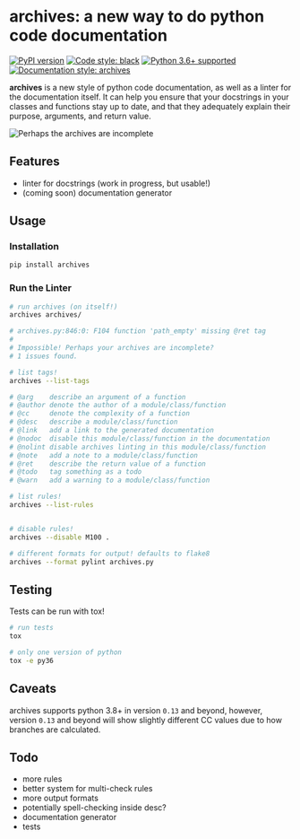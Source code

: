 # archives: a new way to do python code documentation

[![PyPI
version](https://badge.fury.io/py/archives.svg)](https://badge.fury.io/py/archives)
[![Code style:
black](https://img.shields.io/badge/code%20style-black-000000.svg)](https://github.com/ambv/black)
[![Python 3.6+
supported](https://img.shields.io/badge/python-3.6+-blue.svg)](https://www.python.org/downloads/release/python-360/)
[![Documentation style:
archives](https://img.shields.io/badge/docstyle-archives-lightblue.svg)](https://github.com/jpetrucciani/archives)

**archives** is a new style of python code documentation, as well as a
linter for the documentation itself. It can help you ensure that your
docstrings in your classes and functions stay up to date, and that they
adequately explain their purpose, arguments, and return value.

![Perhaps the archives are
incomplete](https://i.kym-cdn.com/entries/icons/original/000/023/967/obiwan.jpg)

## Features

  - linter for docstrings (work in progress, but usable\!)
  - (coming soon) documentation generator

## Usage

### Installation

```bash
pip install archives
```

### Run the Linter

```bash
# run archives (on itself!)
archives archives/

# archives.py:846:0: F104 function 'path_empty' missing @ret tag
#
# Impossible! Perhaps your archives are incomplete?
# 1 issues found.

# list tags!
archives --list-tags

# @arg    describe an argument of a function
# @author denote the author of a module/class/function
# @cc     denote the complexity of a function
# @desc   describe a module/class/function
# @link   add a link to the generated documentation
# @nodoc  disable this module/class/function in the documentation
# @nolint disable archives linting in this module/class/function
# @note   add a note to a module/class/function
# @ret    describe the return value of a function
# @todo   tag something as a todo
# @warn   add a warning to a module/class/function

# list rules!
archives --list-rules


# disable rules!
archives --disable M100 .

# different formats for output! defaults to flake8
archives --format pylint archives.py
```

## Testing

Tests can be run with tox\!

```bash
# run tests
tox

# only one version of python
tox -e py36
```

## Caveats

archives supports python 3.8+ in version `0.13` and beyond, however, version `0.13` and beyond will show slightly different CC values due to how branches are calculated.

## Todo

  - more rules
  - better system for multi-check rules
  - more output formats
  - potentially spell-checking inside desc?
  - documentation generator
  - tests
